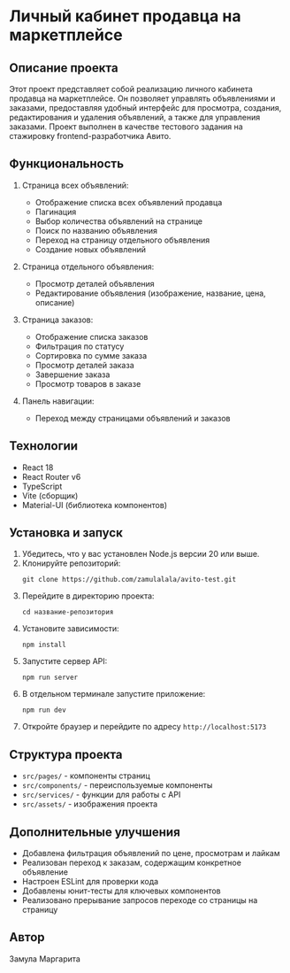 # Личный кабинет продавца на маркетплейсе

## Описание проекта

Этот проект представляет собой реализацию личного кабинета продавца на маркетплейсе. Он позволяет управлять объявлениями и заказами, предоставляя удобный интерфейс для просмотра, создания, редактирования и удаления объявлений, а также для управления заказами. Проект выполнен в качестве тестового задания на стажировку frontend-разработчика Авито.

## Функциональность

1. Страница всех объявлений:
   - Отображение списка всех объявлений продавца
   - Пагинация
   - Выбор количества объявлений на странице
   - Поиск по названию объявления
   - Переход на страницу отдельного объявления
   - Создание новых объявлений

2. Страница отдельного объявления:
   - Просмотр деталей объявления
   - Редактирование объявления (изображение, название, цена, описание)

3. Страница заказов:
   - Отображение списка заказов
   - Фильтрация по статусу
   - Сортировка по сумме заказа
   - Просмотр деталей заказа
   - Завершение заказа
   - Просмотр товаров в заказе

4. Панель навигации:
   - Переход между страницами объявлений и заказов

## Технологии

- React 18
- React Router v6
- TypeScript
- Vite (сборщик)
- Material-UI (библиотека компонентов)

## Установка и запуск

1. Убедитесь, что у вас установлен Node.js версии 20 или выше.
2. Клонируйте репозиторий:
   ```
   git clone https://github.com/zamulalala/avito-test.git
   ```
3. Перейдите в директорию проекта:
   ```
   cd название-репозитория
   ```
4. Установите зависимости:
   ```
   npm install
   ```
5. Запустите сервер API:
   ```
   npm run server
   ```
6. В отдельном терминале запустите приложение:
   ```
   npm run dev
   ```
7. Откройте браузер и перейдите по адресу `http://localhost:5173`

## Структура проекта

- `src/pages/` - компоненты страниц
- `src/components/` - переиспользуемые компоненты
- `src/services/` - функции для работы с API
- `src/assets/` - изображения проекта

## Дополнительные улучшения

- Добавлена фильтрация объявлений по цене, просмотрам и лайкам
- Реализован переход к заказам, содержащим конкретное объявление
- Настроен ESLint для проверки кода
- Добавлены юнит-тесты для ключевых компонентов
- Реализовано прерывание запросов переходе со страницы на страницу

## Автор

Замула Маргарита
